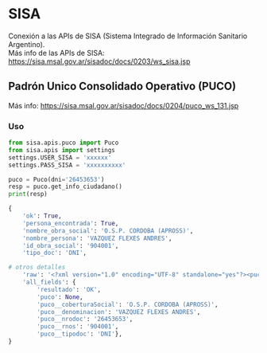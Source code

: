 # SISA
Conexión a las APIs de SISA (Sistema Integrado de Información Sanitario Argentino).  
Más info de las APIs de SISA: https://sisa.msal.gov.ar/sisadoc/docs/0203/ws_sisa.jsp  

## Padrón Unico Consolidado Operativo (PUCO)
Más info: https://sisa.msal.gov.ar/sisadoc/docs/0204/puco_ws_131.jsp  

### Uso

```python
from sisa.apis.puco import Puco
from sisa.apis import settings
settings.USER_SISA = 'xxxxxx'
settings.PASS_SISA = 'xxxxxxxxxx'

puco = Puco(dni='26453653')
resp = puco.get_info_ciudadano()
print(resp)

{
    'ok': True, 
    'persona_encontrada': True, 
    'nombre_obra_social': 'O.S.P. CORDOBA (APROSS)', 
    'nombre_persona': 'VAZQUEZ FLEXES ANDRES', 
    'id_obra_social': '904001', 
    'tipo_doc': 'DNI',

# otros detalles
    'raw': '<?xml version="1.0" encoding="UTF-8" standalone="yes"?><pucoResponse><resultado>OK</resultado><puco><coberturaSocial>O.S.P. CORDOBA (APROSS)</coberturaSocial><denominacion>VAZQUEZ FLEXES ANDRES</denominacion><nrodoc>26453653</nrodoc><rnos>904001</rnos><tipodoc>DNI</tipodoc></puco></pucoResponse>', 
    'all_fields': {
        'resultado': 'OK', 
        'puco': None, 
        'puco__coberturaSocial': 'O.S.P. CORDOBA (APROSS)', 
        'puco__denominacion': 'VAZQUEZ FLEXES ANDRES', 
        'puco__nrodoc': '26453653', 
        'puco__rnos': '904001', 
        'puco__tipodoc': 'DNI'}, 
}
```